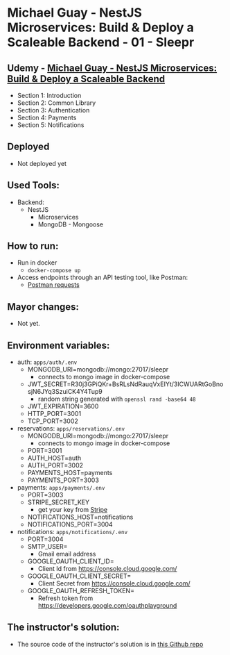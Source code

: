 # Michael Guay - NestJS Microservices: Build & Deploy a Scaleable Backend - 01 - Sleepr

## Udemy - [Michael Guay - NestJS Microservices: Build & Deploy a Scaleable Backend](https://www.udemy.com/course/nestjs-microservices-build-deploy-a-scaleable-backend/)

- Section 1: Introduction
- Section 2: Common Library
- Section 3: Authentication
- Section 4: Payments
- Section 5: Notifications

## Deployed

- Not deployed yet

## Used Tools:

- Backend:
  - NestJS
    - Microservices
    - MongoDB - Mongoose

## How to run:

- Run in docker
  - `docker-compose up`
- Access endpoints through an API testing tool, like Postman:
  - [Postman requests](./Michael%20Guay%20-%20NestJS%20Microservices.postman_collection.json)

## Mayor changes:

- Not yet.

## Environment variables:

- auth: `apps/auth/.env`
  - MONGODB_URI=mongodb://mongo:27017/sleepr
    - connects to mongo image in docker-compose
  - JWT_SECRET=R30j3GPiQKr+BsRLsNdRauqVxEIYt/3ICWUARtGoBnosjN6JYq3SzuiCK4Y4Tup9
    - random string generated with `openssl rand -base64 48`
  - JWT_EXPIRATION=3600
  - HTTP_PORT=3001
  - TCP_PORT=3002
- reservations: `apps/reservations/.env`
  - MONGODB_URI=mongodb://mongo:27017/sleepr
    - connects to mongo image in docker-compose
  - PORT=3001
  - AUTH_HOST=auth
  - AUTH_PORT=3002
  - PAYMENTS_HOST=payments
  - PAYMENTS_PORT=3003
- payments: `apps/payments/.env`
  - PORT=3003
  - STRIPE_SECRET_KEY
    - get your key from [Stripe](https://stripe.com/)
  - NOTIFICATIONS_HOST=notifications
  - NOTIFICATIONS_PORT=3004
- notifications: `apps/notifications/.env`
  - PORT=3004
  - SMTP_USER=
    - Gmail email address
  - GOOGLE_OAUTH_CLIENT_ID=
    - Client Id from https://console.cloud.google.com/
  - GOOGLE_OAUTH_CLIENT_SECRET=
    - Client Secret from https://console.cloud.google.com/
  - GOOGLE_OAUTH_REFRESH_TOKEN=
    - Refresh token from https://developers.google.com/oauthplayground

## The instructor's solution:

- The source code of the instructor's solution is in [this Github repo](https://github.com/mguay22/sleepr)
